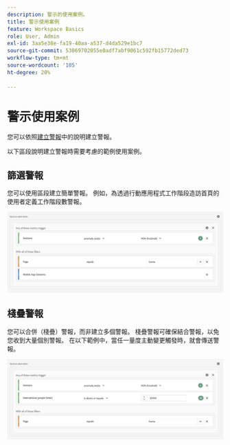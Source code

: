 ```yaml
---
description: 警示的使用案例。
title: 警示使用案例
feature: Workspace Basics
role: User, Admin
exl-id: 3aa5e38e-fa19-40aa-a537-d4da529e1bc7
source-git-commit: 53069702055e0adf7abf9061c592fb15772ded73
workflow-type: tm+mt
source-wordcount: '105'
ht-degree: 20%

---
```


# 警示使用案例

您可以依照[建立警報](/help/components/c-intelligent-alerts/alert-builder.md)中的說明建立警報。

以下區段說明建立警報時需要考慮的範例使用案例。

## 篩選警報

您可以使用區段建立簡單警報。 例如，為透過行動應用程式工作階段造訪首頁的使用者定義工作階段數警報。


![](assets/alerts-example1.png)



## 棧疊警報

您可以合併（棧疊）警報，而非建立多個警報。 棧疊警報可確保結合警報，以免您收到大量個別警報。 在以下範例中，當任一量度主動變更觸發時，就會傳送警報。

![](assets/alerts-example2.png)
